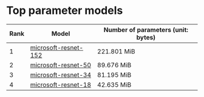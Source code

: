 # Top parameter models

| Rank | Model | Number of parameters (unit: bytes) |
| --- | --- | --- |
| 1 | <a href="microsoft-resnet-152.md">microsoft-resnet-152</a> | 221.801 MiB |
| 2 | <a href="microsoft-resnet-50.md">microsoft-resnet-50</a> | 89.676 MiB |
| 3 | <a href="microsoft-resnet-34.md">microsoft-resnet-34</a> | 81.195 MiB |
| 4 | <a href="microsoft-resnet-18.md">microsoft-resnet-18</a> | 42.635 MiB |
